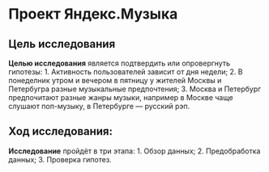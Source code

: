# Проект Яндекс.Музыка

## Цель исследования

**Целью исследования** является подтвердить или опровергнуть гипотезы:
    1. Активность пользователей зависит от дня недели;
    2. В понеделник утром и вечером в пятницу у жителей Москвы и Петербугра разные музыкальные предпочтения;
    3. Москва и Петербург предпочитают разные жанры музыки, например в Москве чаще слушают поп-музыку, в Петербурге — русский рэп.
    
## Ход исследования:

**Исследование** пройдёт в три этапа:
    1. Обзор данных;
    2. Предобработка данных;
    3. Проверка гипотез.
    

